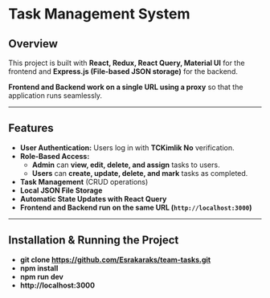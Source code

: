 # Task Management System

## Overview

This project is built with **React, Redux, React Query, Material UI** for the frontend and **Express.js (File-based JSON storage)** for the backend.  

**Frontend and Backend work on a single URL using a proxy** so that the application runs seamlessly.

---

## Features
- **User Authentication:** Users log in with **TCKimlik No** verification.
- **Role-Based Access:**  
  - **Admin** can **view, edit, delete, and assign** tasks to users.
  - **Users** can **create, update, delete, and mark** tasks as completed.
- **Task Management** (CRUD operations)  
- **Local JSON File Storage**  
- **Automatic State Updates with React Query**  
- **Frontend and Backend run on the same URL (`http://localhost:3000`)**  

---

## Installation & Running the Project

- **git clone https://github.com/Esrakaraks/team-tasks.git**
- **npm install**
- **npm run dev**
- **http://localhost:3000**
